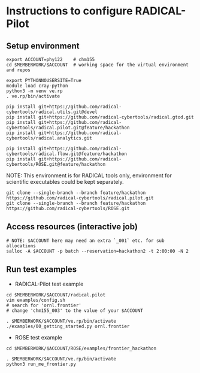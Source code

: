 # Instructions to configure RADICAL-Pilot

## Setup environment

```shell
export ACCOUNT=phy122    # chm155
cd $MEMBERWORK/$ACCOUNT  # working space for the virtual environment and repos

export PYTHONNOUSERSITE=True
module load cray-python
python3 -m venv ve.rp
. ve.rp/bin/activate

pip install git+https://github.com/radical-cybertools/radical.utils.git@devel
pip install git+https://github.com/radical-cybertools/radical.gtod.git
pip install git+https://github.com/radical-cybertools/radical.pilot.git@feature/hackathon
pip install git+https://github.com/radical-cybertools/radical.analytics.git

pip install git+https://github.com/radical-cybertools/radical.flow.git@feature/hackathon
pip install git+https://github.com/radical-cybertools/ROSE.git@feature/hackathon
```
NOTE: This environment is for RADICAL tools only, environment for scientific 
executables could be kept separately.

```shell
git clone --single-branch --branch feature/hackathon https://github.com/radical-cybertools/radical.pilot.git
git clone --single-branch --branch feature/hackathon https://github.com/radical-cybertools/ROSE.git
```

## Access resources (interactive job)

```shell
# NOTE: $ACCOUNT here may need an extra `_001` etc. for sub allocations
salloc -A $ACCOUNT -p batch --reservation=hackathon2 -t 2:00:00 -N 2
```

## Run test examples

- RADICAL-Pilot test example
```shell
cd $MEMBERWORK/$ACCOUNT/radical.pilot
vim examples/config.sh
# search for 'ornl.frontier'
# change 'chm155_003' to the value of your $ACCOUNT

. $MEMBERWORK/$ACCOUNT/ve.rp/bin/activate
./examples/00_getting_started.py ornl.frontier
```

- ROSE test example
```shell
cd $MEMBERWORK/$ACCOUNT/ROSE/examples/frontier_hackathon

. $MEMBERWORK/$ACCOUNT/ve.rp/bin/activate
python3 run_me_frontier.py
```